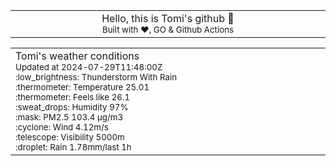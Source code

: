
<div align="center">
<table>
<tbody>
<td align="center">
<img width="2000" height="0"><br>
Hello, this is Tomi's github 👋<br>
<sup>Built with ❤️, GO & Github Actions</sup><br>
<img width="2000" height="0">
</td>
</tbody>
</table>
</div>
<table>
<tbody>
<td align="left">
<img width="2000" height="0"><br>
Tomi's weather conditions<br>
<sup>Updated at 2024-07-29T11:48:00Z</sup><br>
<sup>:low_brightness: Thunderstorm With Rain</sup><br>
<sup>:thermometer: Temperature 25.01 </sup><br>
<sup>:thermometer: Feels like 26.1</sup><br>
<sup>:sweat_drops: Humidity 97%</sup><br>
<sup>:mask: PM2.5 103.4 μg/m3</sup><br>
<sup>:cyclone: Wind 4.12m/s </sup><br>
<sup>:telescope: Visibility 5000m </sup><br>
<sup>:droplet: Rain 1.78mm/last 1h </sup><br>
<img width="2000" height="0">
</td>
<td align="left">
<img width="2000" height="0"><br>
<br>
<img width="2000" height="0">
</td>
</tbody>
</table>
</div>
    